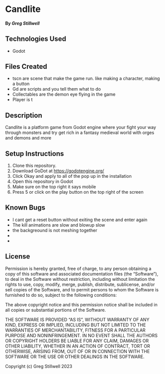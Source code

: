 # Candlite


#### By _Greg Stillwell_


####


## Technologies Used


* Godot


## Files Created

* tscn are scene that make the game run. like making a character, making a button 
* Gd are scripts and you tell them what to do
* Collectables are the demon eye flying in the game 
* Player is t



## Description


Candlite is a platform game from Godot engine where your fight your way through monsters and try get rich in a fantasy medieval world with orges and demons and more


## Setup Instructions


1. Clone this repository.
2. Download GoDot at https://godotengine.org/
3. Click Okay and apply to all of the pop up in the installation
4. Open this repository in Godot
5. Make sure on the top right it says mobile
6. Press 5 or click on the play button on the top right of the screen


## Known Bugs


- I cant get a reset button without exiting the scene and enter again
- The kill animations are slow and blowup slow
- the backgreound is not meshing together
-
-




## License


Permission is hereby granted, free of charge, to any person obtaining a copy of this software and associated documentation files (the “Software”), to deal in the Software without restriction, including without limitation the rights to use, copy, modify, merge, publish, distribute, sublicense, and/or sell copies of the Software, and to permit persons to whom the Software is furnished to do so, subject to the following conditions:


The above copyright notice and this permission notice shall be included in all copies or substantial portions of the Software.


THE SOFTWARE IS PROVIDED “AS IS”, WITHOUT WARRANTY OF ANY KIND, EXPRESS OR IMPLIED, INCLUDING BUT NOT LIMITED TO THE WARRANTIES OF MERCHANTABILITY, FITNESS FOR A PARTICULAR PURPOSE AND NONINFRINGEMENT. IN NO EVENT SHALL THE AUTHORS OR COPYRIGHT HOLDERS BE LIABLE FOR ANY CLAIM, DAMAGES OR OTHER LIABILITY, WHETHER IN AN ACTION OF CONTRACT, TORT OR OTHERWISE, ARISING FROM, OUT OF OR IN CONNECTION WITH THE SOFTWARE OR THE USE OR OTHER DEALINGS IN THE SOFTWARE.


Copyright (c) Greg Stillwell 2023
